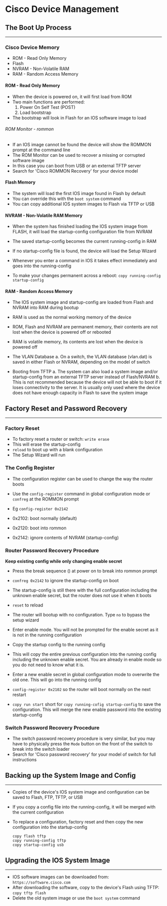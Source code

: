 # Cisco Device Management


## The Boot Up Process
----------------------

### Cisco Device Memory
* ROM - Read Only Memory
* Flash
* NVRAM - Non-Volatile RAM
* RAM - Random Access Memory

#### ROM - Read Only Memory
* When the device is powered on, it will first load from ROM
* Two main functions are performed:
    1. Power On Self Test (POST)
    2. Load bootstrap
* The bootstrap will look in Flash for an IOS software image to load

###### ROM Monitor - rommon
* If an IOS image cannot be found the device will show the ROMMON prompt at the command line
* The ROM Monitor can be used to recover a missing or corrupted software image
* In this case you can boot from USB or an external TFTP server
* Search for 'Cisco ROMMON Recovery' for your device model

#### Flash Memory
* The system will load the first IOS image found in Flash by default
* You can override this with the `boot system` command
* You can copy additional IOS system images to Flash via TFTP or USB

#### NVRAM - Non-Volatile RAM Memory
* When the system has finished loading the IOS system image from FLASH, it will load the startup-config configuration file from NVRAM
* The saved startup-config becomes the current running-config in RAM
* If no startup-config file is found, the device will load the Setup Wizard

* Whenever you enter a command in IOS it takes effect immediately and goes into the running-config
* To make your changes permanent across a reboot:
    `copy running-config startup-config`

#### RAM - Random Access Memory
* The IOS system image and startup-config are loaded from Flash and NVRAM into RAM during bootup
* RAM is used as the normal working memory of the device
* ROM, Flash and NVRAM are permanent memory, their contents are not lost when the device is powered off or rebooted
* RAM is volatile memory, its contents are lost when the device is powered off

* The VLAN Database
    a. On a switch, the VLAN database (vlan.dat) is saved in either Flash or NVRAM, depending on the model of switch

* Booting from TFTP
    a. The system can also load a system image and/or startup-config from an external TFTP server instead of Flash/NVRAM
    b. This is not recommended because the device will not be able to boot if it loses connectivity to the server. It is usually only used where the device does not have enough capacity in Flash to save the system image


## Factory Reset and Password Recovery
--------------------------------------

### Factory Reset
* To factory reset a router or switch: `write erase`
* This will erase the startup-config
* `reload` to boot up with a blank configuration
* The Setup Wizard will run

### The Config Register
* The configuration register can be used to change the way the router boots
* Use the `config-register` command in global configuration mode or `confreg` at the ROMMON prompt
* Eg `config-register 0x2142`

* 0x2102: boot normally (default)
* 0x2120: boot into rommon
* 0x2142: ignore contents of NVRAM (startup-config)

### Router Password Recovery Procedure
**Keep existing config while only changing enable secret**

* Press the break sequence (<C-Break>) at power on to break into rommon prompt
* `confreg 0x2142` to ignore the startup-config on boot
* The startup-config is still there with the full configuration including the unknown enable secret, but the router does not use it when it boots
* `reset` to reload
* The router will bootup with no configuration. Type `no` to bypass the setup wizard
* Enter enable mode. You will not be prompted for the enable secret as it is not in the running configuration

* Copy the startup config to the running config
* This will copy the entire previous configuration into the running config including the unknown enable secret. You are already in enable mode so you do not need to know what it is.
* Enter a new enable secret in global configuration mode to overwrite the old one. This will go into the running config
* `config-register 0x2102` so the router will boot normally on the next restart
* `copy run start` short for `copy running-cofig startup-config` to save the configuration. This will merge the new enable password into the existing startup-config

### Switch Password Recovery Procedure
* The switch password recovery procedure is very similar, but you may have to physically press the `Mode` button on the front of the switch to break into the switch loader
* Search for 'Cisco password recovery' for your model of switch for full instructions


## Backing up the System Image and Config
-----------------------------------------

* Copies of the device's IOS system image and configuration can be saved to Flash, FTP, TFTP, or USB
* If you copy a config file into the running-config, it will be merged with the current configuration
* To replace a configuration, factory reset and then copy the new configuration into the startup-config

    ```
    copy flash tftp
    copy running-config tftp
    copy startup-config usb
    ```


## Upgrading the IOS System Image
---------------------------------

* IOS software images can be downloaded from: `https://software.cisco.com`
* After downloading the software, copy to the device's Flash using TFTP: `copy tftp flash`
* Delete the old system image or use the `boot system` command
